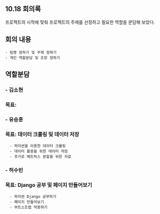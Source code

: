 ## 10.18 회의록
프로젝트의 시작에 맞춰 프로젝트의 주제를 선정하고 필요한 역할을 분담해 보았다.
## 회의 내용
    - 팀명 정하기 및 주제 정하기
    - 개인 역할분담 및 조장 정하기
    
## 역할분담
### - 김소현
### 목표: 

### - 유승훈
### 목표: 데이터 크롤링 및 데이터 저장
      - 파이썬을 이용한 데이터 크롤링
      - 데이터 활용을 위한 데이터 저장
      - 추가로 메트릭스 분할을 위한 자료
### - 허수빈
### 목표: Django 공부 및 페이지 만들어보기
      - 파이썬 Django 공부하기
      - 페이지 만들어보기
      - 부트스트랩 적용하기
